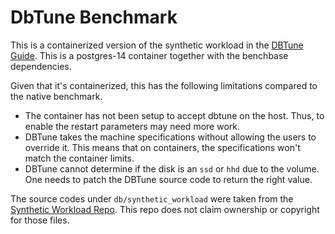 # DbTune Benchmark

This is a containerized version of the synthetic workload in the 
[DBTune Guide]. This is a postgres-14 container together with the benchbase
dependencies.

Given that it's containerized, this has the following limitations compared to
the native benchmark.

*   The container has not been setup to accept dbtune on the host. Thus, to 
    enable the restart parameters may need more work.
*   DBTune takes the machine specifications without allowing the users to
    override it. This means that on containers, the specifications won't match
    the container limits.
*   DBTune cannot determine if the disk is an `ssd` or `hhd` due to the volume.
    One needs to patch the DBTune source code to return the right value.

The source codes under `db/synthetic_workload` were taken from the 
[Synthetic Workload Repo]. This repo does not claim ownership or copyright for
those files.

[DBTune Guide]: https://github.com/dbtuneai/synthetic_workload/wiki/DBtune-synthetic-workload-guide
[Synthetic Workload Repo]: https://github.com/dbtuneai/synthetic_workload